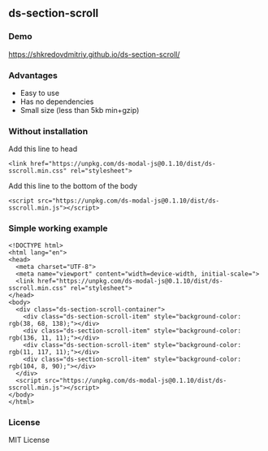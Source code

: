 ## ds-section-scroll


### Demo
https://shkredovdmitriy.github.io/ds-section-scroll/


### Advantages
- Easy to use
- Has no dependencies </br>
- Small size (less than 5kb min+gzip)


### Without installation

Add this line to head
```
<link href="https://unpkg.com/ds-modal-js@0.1.10/dist/ds-sscroll.min.css" rel="stylesheet">
```
Add this line to the bottom of the body
```
<script src="https://unpkg.com/ds-modal-js@0.1.10/dist/ds-sscroll.min.js"></script>
```

### Simple working example
```
<!DOCTYPE html>
<html lang="en">
<head>
  <meta charset="UTF-8">
  <meta name="viewport" content="width=device-width, initial-scale=">
  <link href="https://unpkg.com/ds-modal-js@0.1.10/dist/ds-sscroll.min.css" rel="stylesheet">
</head>
<body>
  <div class="ds-section-scroll-container">
    <div class="ds-section-scroll-item" style="background-color: rgb(38, 68, 138);"></div>
    <div class="ds-section-scroll-item" style="background-color: rgb(136, 11, 11);"></div>
    <div class="ds-section-scroll-item" style="background-color: rgb(11, 117, 11);"></div>
    <div class="ds-section-scroll-item" style="background-color: rgb(104, 8, 90);"></div>
  </div>  
  <script src="https://unpkg.com/ds-modal-js@0.1.10/dist/ds-sscroll.min.js"></script>
</body>
</html>
```

### License
MIT License
